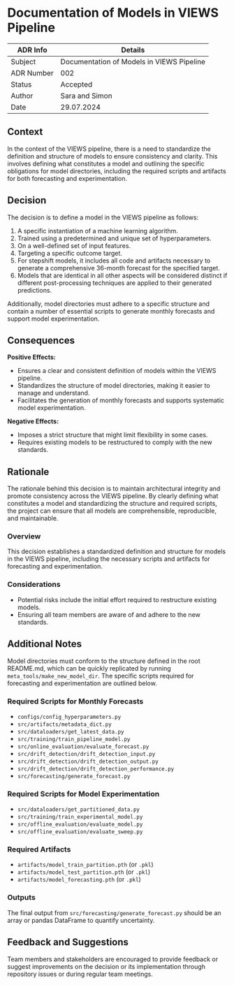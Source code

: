 
# Documentation of Models in VIEWS Pipeline

| ADR Info            | Details                                      |
|---------------------|----------------------------------------------|
| Subject             | Documentation of Models in VIEWS Pipeline    |
| ADR Number          | 002                                          |
| Status              | Accepted                                     |
| Author              | Sara and Simon                               |
| Date                | 29.07.2024                                   |

## Context
In the context of the VIEWS pipeline, there is a need to standardize the definition and structure of models to ensure consistency and clarity. This involves defining what constitutes a model and outlining the specific obligations for model directories, including the required scripts and artifacts for both forecasting and experimentation.

## Decision
The decision is to define a model in the VIEWS pipeline as follows:
1. A specific instantiation of a machine learning algorithm.
2. Trained using a predetermined and unique set of hyperparameters.
3. On a well-defined set of input features.
4. Targeting a specific outcome target.
5. For stepshift models, it includes all code and artifacts necessary to generate a comprehensive 36-month forecast for the specified target.
6. Models that are identical in all other aspects will be considered distinct if different post-processing techniques are applied to their generated predictions.

Additionally, model directories must adhere to a specific structure and contain a number of essential scripts to generate monthly forecasts and support model experimentation.

## Consequences
**Positive Effects:**
- Ensures a clear and consistent definition of models within the VIEWS pipeline.
- Standardizes the structure of model directories, making it easier to manage and understand.
- Facilitates the generation of monthly forecasts and supports systematic model experimentation.

**Negative Effects:**
- Imposes a strict structure that might limit flexibility in some cases.
- Requires existing models to be restructured to comply with the new standards.

## Rationale
The rationale behind this decision is to maintain architectural integrity and promote consistency across the VIEWS pipeline. By clearly defining what constitutes a model and standardizing the structure and required scripts, the project can ensure that all models are comprehensible, reproducible, and maintainable.

### Overview
This decision establishes a standardized definition and structure for models in the VIEWS pipeline, including the necessary scripts and artifacts for forecasting and experimentation.

### Considerations
- Potential risks include the initial effort required to restructure existing models.
- Ensuring all team members are aware of and adhere to the new standards.

## Additional Notes
Model directories must conform to the structure defined in the root README.md, which can be quickly replicated by running `meta_tools/make_new_model_dir`. The specific scripts required for forecasting and experimentation are outlined below.

### Required Scripts for Monthly Forecasts
- `configs/config_hyperparameters.py`
- `src/artifacts/metadata_dict.py`
- `src/dataloaders/get_latest_data.py`
- `src/training/train_pipeline_model.py`
- `src/online_evaluation/evaluate_forecast.py`
- `src/drift_detection/drift_detection_input.py`
- `src/drift_detection/drift_detection_output.py`
- `src/drift_detection/drift_detection_performance.py`
- `src/forecasting/generate_forecast.py`

### Required Scripts for Model Experimentation
- `src/dataloaders/get_partitioned_data.py`
- `src/training/train_experimental_model.py`
- `src/offline_evaluation/evaluate_model.py`
- `src/offline_evaluation/evaluate_sweep.py`

### Required Artifacts
- `artifacts/model_train_partition.pth` (or `.pkl`)
- `artifacts/model_test_partition.pth` (or `.pkl`)
- `artifacts/model_forecasting.pth` (or `.pkl`)

### Outputs
The final output from `src/forecasting/generate_forecast.py` should be an array or pandas DataFrame to quantify uncertainty.

## Feedback and Suggestions
Team members and stakeholders are encouraged to provide feedback or suggest improvements on the decision or its implementation through repository issues or during regular team meetings.
